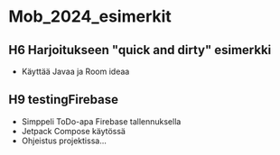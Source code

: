 # Mob_2024_esimerkit

## H6 Harjoitukseen "quick and dirty" esimerkki
* Käyttää Javaa ja Room ideaa

## H9 testingFirebase
* Simppeli ToDo-apa Firebase tallennuksella
* Jetpack Compose käytössä
* Ohjeistus projektissa...
